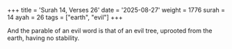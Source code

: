 +++
title = 'Surah 14, Verses 26'
date = '2025-08-27'
weight = 1776
surah = 14
ayah = 26
tags = ["earth", "evil"]
+++

And the parable of an evil word is that of an evil tree, uprooted from the earth, having no stability.